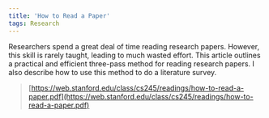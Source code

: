 ```yaml
---
title: 'How to Read a Paper'
tags: Research
---
```

Researchers spend a great deal of time reading research papers. However, this skill is rarely taught, leading to much
wasted effort. This article outlines a practical and efficient three-pass method for reading research papers. I also describe how to use this method to do a literature survey.
<!--more-->
> [https://web.stanford.edu/class/cs245/readings/how-to-read-a-paper.pdf](https://web.stanford.edu/class/cs245/readings/how-to-read-a-paper.pdf)




